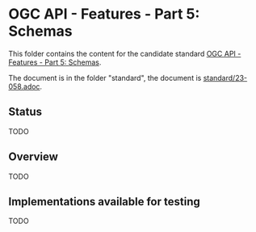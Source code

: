 # OGC API - Features - Part 5: Schemas

This folder contains the content for the candidate standard [OGC API - Features - Part 5: Schemas](https://docs.ogc.org/DRAFTS/23-058.html). 

The document is in the folder "standard", the document is [standard/23-058.adoc](https://github.com/opengeospatial/ogcapi-features/blob/master/extensions/schemas/standard/23-058.adoc).

## Status

TODO

## Overview

TODO

## Implementations available for testing

TODO
